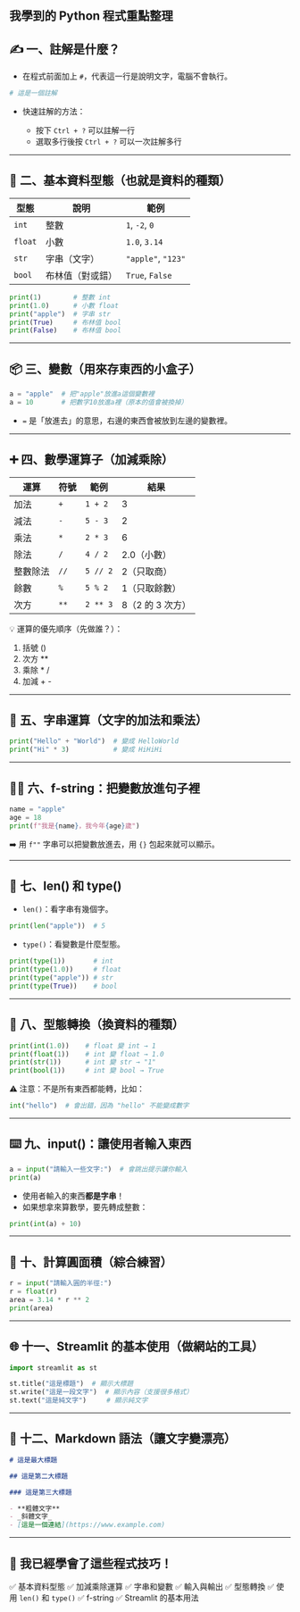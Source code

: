 ## 我學到的 Python 程式重點整理

## ✍️ 一、註解是什麼？

- 在程式前面加上 `#`，代表這一行是說明文字，電腦不會執行。

```python
# 這是一個註解
```

- 快速註解的方法：

  - 按下 `Ctrl + ?` 可以註解一行
  - 選取多行後按 `Ctrl + ?` 可以一次註解多行

---

## 🔢 二、基本資料型態（也就是資料的種類）

| 型態    | 說明             | 範例               |
| ------- | ---------------- | ------------------ |
| `int`   | 整數             | `1`, `-2`, `0`     |
| `float` | 小數             | `1.0`, `3.14`      |
| `str`   | 字串（文字）     | `"apple"`, `"123"` |
| `bool`  | 布林值（對或錯） | `True`, `False`    |

```python
print(1)        # 整數 int
print(1.0)      # 小數 float
print("apple")  # 字串 str
print(True)     # 布林值 bool
print(False)    # 布林值 bool
```

---

## 📦 三、變數（用來存東西的小盒子）

```python
a = "apple"  # 把"apple"放進a這個變數裡
a = 10       # 把數字10放進a裡（原本的值會被換掉）
```

- `=` 是「放進去」的意思，右邊的東西會被放到左邊的變數裡。

---

## ➕ 四、數學運算子（加減乘除）

| 運算     | 符號 | 範例     | 結果             |
| -------- | ---- | -------- | ---------------- |
| 加法     | `+`  | `1 + 2`  | 3                |
| 減法     | `-`  | `5 - 3`  | 2                |
| 乘法     | `*`  | `2 * 3`  | 6                |
| 除法     | `/`  | `4 / 2`  | 2.0（小數）      |
| 整數除法 | `//` | `5 // 2` | 2（只取商）      |
| 餘數     | `%`  | `5 % 2`  | 1（只取餘數）    |
| 次方     | `**` | `2 ** 3` | 8（2 的 3 次方） |

💡 運算的優先順序（先做誰？）：

1. 括號 ()
2. 次方 \*\*
3. 乘除 \* /
4. 加減 + -

---

## 🧵 五、字串運算（文字的加法和乘法）

```python
print("Hello" + "World")  # 變成 HelloWorld
print("Hi" * 3)           # 變成 HiHiHi
```

---

## 🧑‍💻 六、f-string：把變數放進句子裡

```python
name = "apple"
age = 18
print(f"我是{name}，我今年{age}歲")
```

➡️ 用 `f""` 字串可以把變數放進去，用 `{}` 包起來就可以顯示。

---

## 🔢 七、len() 和 type()

- `len()`：看字串有幾個字。

```python
print(len("apple"))  # 5
```

- `type()`：看變數是什麼型態。

```python
print(type(1))       # int
print(type(1.0))     # float
print(type("apple")) # str
print(type(True))    # bool
```

---

## 🔄 八、型態轉換（換資料的種類）

```python
print(int(1.0))    # float 變 int → 1
print(float(1))    # int 變 float → 1.0
print(str(1))      # int 變 str → "1"
print(bool(1))     # int 變 bool → True
```

⚠️ 注意：不是所有東西都能轉，比如：

```python
int("hello")  # 會出錯，因為 "hello" 不能變成數字
```

---

## ⌨️ 九、input()：讓使用者輸入東西

```python
a = input("請輸入一些文字:")  # 會跳出提示讓你輸入
print(a)
```

- 使用者輸入的東西**都是字串**！
- 如果想拿來算數學，要先轉成整數：

```python
print(int(a) + 10)
```

---

## 🧮 十、計算圓面積（綜合練習）

```python
r = input("請輸入圓的半徑:")
r = float(r)
area = 3.14 * r ** 2
print(area)
```

---

## 🌐 十一、Streamlit 的基本使用（做網站的工具）

```python
import streamlit as st

st.title("這是標題")  # 顯示大標題
st.write("這是一段文字")  # 顯示內容（支援很多格式）
st.text("這是純文字")     # 顯示純文字
```

---

## 📝 十二、Markdown 語法（讓文字變漂亮）

```markdown
# 這是最大標題

## 這是第二大標題

### 這是第三大標題

- **粗體文字**
- _斜體文字_
- [這是一個連結](https://www.example.com)
```

---

## 🎉 我已經學會了這些程式技巧！

✅ 基本資料型態
✅ 加減乘除運算
✅ 字串和變數
✅ 輸入與輸出
✅ 型態轉換
✅ 使用 `len()` 和 `type()`
✅ f-string
✅ Streamlit 的基本用法
